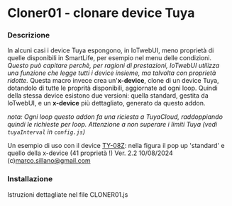 # Cloner01 - clonare device Tuya


### Descrizione
In alcuni casi i device Tuya espongono, in IoTwebUI, meno proprietà di quelle disponibili in SmartLife, per esempio nel menu delle condizioni.
_Questo può capitare perchè, per ragioni di prestazioni, IoTwebUI utilizza una funzione che legge tutti i device insieme, ma talvolta con proprietà ridotte._ 
Questa macro invece crea un'**x-device**, clone di un device Tuya, dotandolo di tutte le proprità disponibili, aggiornate ad ogni loop.
Quindi della stessa device esistono due versioni: quella standard, gestita da IoTwebUI, e un **x-device** più dettagliato, generato da questo addon.

_nota: Ogni loop questo addon fa una riciesta a TuyaCloud, raddoppiando quindi le richieste per loop.  Attenzione a non superare i limiti Tuya (vedi `tuyaInterval` in `config.js`)_

Un esempio di uso con il device [TY-08Z](https://github.com/msillano/IoTwebUI/blob/main/addon/TestBattery01_leggimi.pdf): nella figura il pop up 'standard' e quello della x-device (41 proprietà !) 
Ver. 2.2 10/08/2024 (c)marco.sillano@gmail.com


### Installazione
Istruzioni dettagliate nel file CLONER01.js
